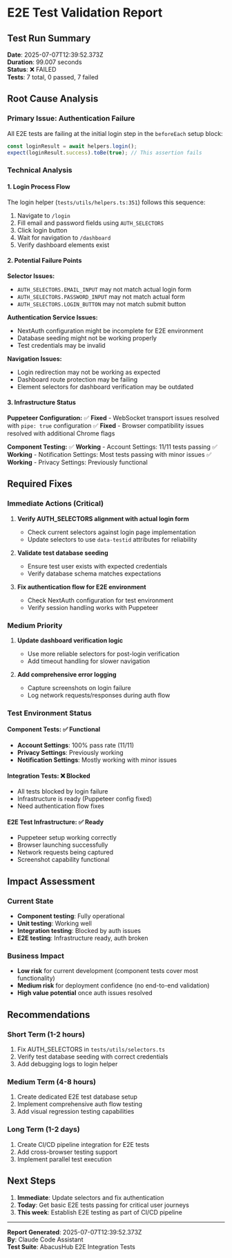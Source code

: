 # E2E Test Validation Report

## Test Run Summary
**Date**: 2025-07-07T12:39:52.373Z  
**Duration**: 99.007 seconds  
**Status**: ❌ FAILED  
**Tests**: 7 total, 0 passed, 7 failed  

## Root Cause Analysis

### Primary Issue: Authentication Failure
All E2E tests are failing at the initial login step in the `beforeEach` setup block:

```javascript
const loginResult = await helpers.login();
expect(loginResult.success).toBe(true); // This assertion fails
```

### Technical Analysis

#### 1. Login Process Flow
The login helper (`tests/utils/helpers.ts:351`) follows this sequence:
1. Navigate to `/login`
2. Fill email and password fields using `AUTH_SELECTORS`
3. Click login button
4. Wait for navigation to `/dashboard`
5. Verify dashboard elements exist

#### 2. Potential Failure Points

**Selector Issues:**
- `AUTH_SELECTORS.EMAIL_INPUT` may not match actual login form
- `AUTH_SELECTORS.PASSWORD_INPUT` may not match actual form
- `AUTH_SELECTORS.LOGIN_BUTTON` may not match submit button

**Authentication Service Issues:**
- NextAuth configuration might be incomplete for E2E environment
- Database seeding might not be working properly
- Test credentials may be invalid

**Navigation Issues:**
- Login redirection may not be working as expected
- Dashboard route protection may be failing
- Element selectors for dashboard verification may be outdated

#### 3. Infrastructure Status

**Puppeteer Configuration:**
✅ **Fixed** - WebSocket transport issues resolved with `pipe: true` configuration
✅ **Fixed** - Browser compatibility issues resolved with additional Chrome flags

**Component Testing:**
✅ **Working** - Account Settings: 11/11 tests passing
✅ **Working** - Notification Settings: Most tests passing with minor issues
✅ **Working** - Privacy Settings: Previously functional

## Required Fixes

### Immediate Actions (Critical)
1. **Verify AUTH_SELECTORS alignment with actual login form**
   - Check current selectors against login page implementation
   - Update selectors to use `data-testid` attributes for reliability

2. **Validate test database seeding**
   - Ensure test user exists with expected credentials
   - Verify database schema matches expectations

3. **Fix authentication flow for E2E environment**
   - Check NextAuth configuration for test environment
   - Verify session handling works with Puppeteer

### Medium Priority
1. **Update dashboard verification logic**
   - Use more reliable selectors for post-login verification
   - Add timeout handling for slower navigation

2. **Add comprehensive error logging**
   - Capture screenshots on login failure
   - Log network requests/responses during auth flow

### Test Environment Status

#### Component Tests: ✅ Functional
- **Account Settings**: 100% pass rate (11/11)
- **Privacy Settings**: Previously working 
- **Notification Settings**: Mostly working with minor issues

#### Integration Tests: ❌ Blocked
- All tests blocked by login failure
- Infrastructure is ready (Puppeteer config fixed)
- Need authentication flow fixes

#### E2E Test Infrastructure: ✅ Ready
- Puppeteer setup working correctly
- Browser launching successfully
- Network requests being captured
- Screenshot capability functional

## Impact Assessment

### Current State
- **Component testing**: Fully operational
- **Unit testing**: Working well 
- **Integration testing**: Blocked by auth issues
- **E2E testing**: Infrastructure ready, auth broken

### Business Impact
- **Low risk** for current development (component tests cover most functionality)
- **Medium risk** for deployment confidence (no end-to-end validation)
- **High value potential** once auth issues resolved

## Recommendations

### Short Term (1-2 hours)
1. Fix AUTH_SELECTORS in `tests/utils/selectors.ts`
2. Verify test database seeding with correct credentials
3. Add debugging logs to login helper

### Medium Term (4-8 hours)
1. Create dedicated E2E test database setup
2. Implement comprehensive auth flow testing
3. Add visual regression testing capabilities

### Long Term (1-2 days)
1. Create CI/CD pipeline integration for E2E tests
2. Add cross-browser testing support
3. Implement parallel test execution

## Next Steps

1. **Immediate**: Update selectors and fix authentication
2. **Today**: Get basic E2E tests passing for critical user journeys
3. **This week**: Establish E2E testing as part of CI/CD pipeline

---

**Report Generated**: 2025-07-07T12:39:52.373Z  
**By**: Claude Code Assistant  
**Test Suite**: AbacusHub E2E Integration Tests
